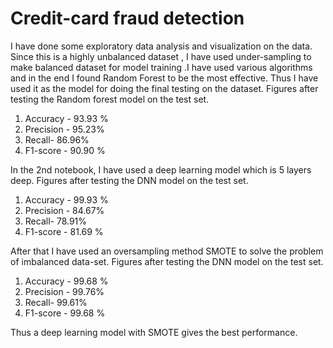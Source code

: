 # Credit-card fraud detection
I have done some exploratory data analysis and visualization on the data. Since this is a highly unbalanced dataset , I have used under-sampling to make balanced dataset for model training .I have used various algorithms and in the end I found Random Forest to be the most effective. Thus I have used it as the model for doing the final testing on the dataset.
Figures after testing the Random forest model on the test set.
1. Accuracy - 93.93 %
2. Precision - 95.23%
3. Recall- 86.96%
4. F1-score - 90.90 %

In the 2nd notebook, I have used a deep learning model which is 5 layers deep.
Figures after testing the DNN model on the test set.
1. Accuracy - 99.93 %
2. Precision - 84.67%
3. Recall- 78.91%
4. F1-score - 81.69 %

After that I have used an oversampling method SMOTE to solve the problem of imbalanced data-set.
Figures after testing the DNN model on the test set.
1. Accuracy - 99.68 %
2. Precision - 99.76%
3. Recall- 99.61%
4. F1-score - 99.68 %

Thus a deep learning model with SMOTE gives the best performance.
